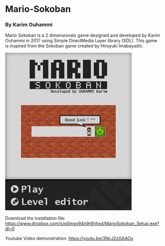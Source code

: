 # Mario-Sokoban
### By Karim Ouhammi

Mario Sokoban is a 2 dimensionals game designed and developed by Karim Ouhammi in 2017 using Simple DirectMedia Layer library (SDL). This game is inspired from the Sokoban game created by Hiroyuki Imabayashi.

![This is an image](https://github.com/ThehellAA/Mario-Sokoban/blob/main/Mario%20Sokoban/images/background.jpg?raw=true)

Download the installation file: https://www.dropbox.com/s/q0mgy94n9r6hhxd/MarioSokoban_Setup.exe?dl=0

Youtube Video demonstration: https://youtu.be/3NcJ2zGAAOs
